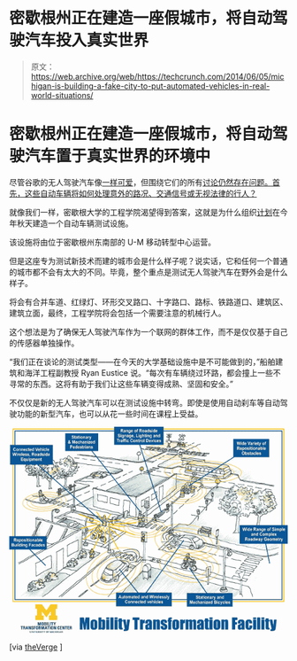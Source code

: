 # 密歇根州正在建造一座假城市，将自动驾驶汽车投入真实世界 

> 原文：<https://web.archive.org/web/https://techcrunch.com/2014/06/05/michigan-is-building-a-fake-city-to-put-automated-vehicles-in-real-world-situations/>

# 密歇根州正在建造一座假城市，将自动驾驶汽车置于真实世界的环境中

尽管谷歌的无人驾驶汽车像[一样可爱](https://web.archive.org/web/20221210070453/https://beta.techcrunch.com/gallery/google-self-driving-car/)，但围绕它们的所有[讨论仍然存在问题。首先，这些自动车辆将如何处理意外的路况、交通信号或无视法律的行人？](https://web.archive.org/web/20221210070453/https://beta.techcrunch.com/2014/06/04/conan-shows-us-a-world-where-googles-self-driving-car-has-a-few-bugs/)

就像我们一样，密歇根大学的工程学院渴望得到答案，这就是为什么组织[计划](https://web.archive.org/web/20221210070453/http://www.engin.umich.edu/college/about/news/stories/2014/june/test-facility)在今年秋天建造一个自动车辆测试设施。

该设施将由位于密歇根州东南部的 U-M 移动转型中心运营。

但是这座专为测试新技术而建的城市会是什么样子呢？说实话，它和任何一个普通的城市都不会有太大的不同。毕竟，整个重点是测试无人驾驶汽车在野外会是什么样子。

将会有合并车道、红绿灯、环形交叉路口、十字路口、路标、铁路道口、建筑区、建筑立面，最终，工程学院将会包括一个需要注意的机械行人。

这个想法是为了确保无人驾驶汽车作为一个联网的群体工作，而不是仅仅基于自己的传感器单独操作。

“我们正在谈论的测试类型——在今天的大学基础设施中是不可能做到的，”船舶建筑和海洋工程副教授 Ryan Eustice 说。“每次有车辆绕过环路，都会撞上一些不寻常的东西。这将有助于我们让这些车辆变得成熟、坚固和安全。”

不仅仅是新的无人驾驶汽车可以在测试设施中转弯。即使是使用自动刹车等自动驾驶功能的新型汽车，也可以从花一些时间在课程上受益。

![umdriving2](img/c3c356734b986ad10f17049f16eb21e6.png)

[via [theVerge](https://web.archive.org/web/20221210070453/http://www.theverge.com/2014/6/5/5781924/automated-cars-mobility-transformation-facility) ]